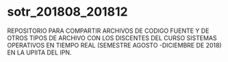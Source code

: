 # sotr_201808_201812
REPOSITORIO PARA COMPARTIR ARCHIVOS DE CODIGO FUENTE Y DE OTROS TIPOS DE ARCHIVO CON LOS DISCENTES 
DEL CURSO SISTEMAS OPERATIVOS EN TIEMPO REAL (SEMESTRE AGOSTO -DICIEMBRE DE 2018) EN LA UPIITA DEL IPN.
